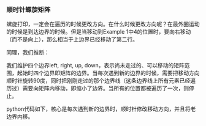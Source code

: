 ### 顺时针螺旋矩阵
螺旋打印，一定会在遍历的时候更改方向。在什么时候更改方向呢？在最外圈运动的时候是到达边界的时候。但是当移动到Example 1中4的位置时，要向右移动（而不是向上），那么相当于上边界已经移动了第二行。  

同理，我们推断：  

我们维护四个边界left, right, up, down，表示尚未走过的、可以移动的矩阵范围，起始时四个边界即矩阵的边界。当每次遇到新的边界的时候，需要把移动方向顺时针旋转90度，同时把刚刚走过的那个边界线（这条边界线上所有元素已经遍历过）需要向矩阵内移动，即缩小了边界。当所有的位置都被遍历了一次，则停止。  

python代码如下，核心是每次遇到新的边界时，顺时针修改移动方向，并且将老边界内移。  
